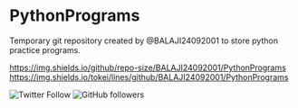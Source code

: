 # PythonPrograms

Temporary git repository created by @BALAJI24092001 to store python practice programs.

https://img.shields.io/github/repo-size/BALAJI24092001/PythonPrograms
https://img.shields.io/tokei/lines/github/BALAJI24092001/PythonPrograms

![Twitter Follow](https://img.shields.io/twitter/follow/BALAJIVARAPRAS9?style=social) ![GitHub followers](https://img.shields.io/github/followers/BALAJI24092001?style=social)
